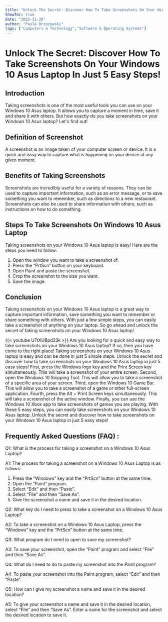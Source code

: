 ```yaml
---
title: "Unlock The Secret: Discover How To Take Screenshots On Your Windows 10 Asus Laptop In Just 5 Easy Steps!"
ShowToc: true 
date: "2022-11-20"
author: "Paula Brzozowski" 
tags: ["Computers & Technology","Software & Operating Systems"]
---
```

# Unlock The Secret: Discover How To Take Screenshots On Your Windows 10 Asus Laptop In Just 5 Easy Steps!

## Introduction

Taking screenshots is one of the most useful tools you can use on your Windows 10 Asus laptop. It allows you to capture a moment in time, save it and share it with others. But how exactly do you take screenshots on your Windows 10 Asus laptop? Let's find out!

## Definition of Screenshot

A screenshot is an image taken of your computer screen or device. It is a quick and easy way to capture what is happening on your device at any given moment.

## Benefits of Taking Screenshots

Screenshots are incredibly useful for a variety of reasons. They can be used to capture important information, such as an error message, or to save something you want to remember, such as directions to a new restaurant. Screenshots can also be used to share information with others, such as instructions on how to do something.

## Steps To Take Screenshots On Windows 10 Asus Laptop

Taking screenshots on your Windows 10 Asus laptop is easy! Here are the steps you need to follow:

1. Open the window you want to take a screenshot of.
2. Press the “PrtScn” button on your keyboard.
3. Open Paint and paste the screenshot.
4. Crop the screenshot to the size you want.
5. Save the image.

## Conclusion

Taking screenshots on your Windows 10 Asus laptop is a great way to capture important information, save something you want to remember or share something with others. With just a few simple steps, you can easily take a screenshot of anything on your laptop. So go ahead and unlock the secret of taking screenshots on your Windows 10 Asus laptop!

{{< youtube U7tXUBpd23k >}} 
Are you looking for a quick and easy way to take screenshots on your Windows 10 Asus laptop? If so, then you have come to the right place! Taking screenshots on your Windows 10 Asus laptop is easy and can be done in just 5 simple steps. Unlock the secret and discover how to take screenshots on your Windows 10 Asus laptop in just 5 easy steps! First, press the Windows logo key and the Print Screen key simultaneously. This will take a screenshot of your entire screen. Second, open the Windows 10 Snipping Tool. This will allow you to take a screenshot of a specific area of your screen. Third, open the Windows 10 Game Bar. This will allow you to take a screenshot of a game or other full-screen application. Fourth, press the Alt + Print Screen keys simultaneously. This will take a screenshot of the active window. Finally, you can use the Windows 10 Xbox app to take screenshots of games you are playing. With these 5 easy steps, you can easily take screenshots on your Windows 10 Asus laptop. Unlock the secret and discover how to take screenshots on your Windows 10 Asus laptop in just 5 easy steps!

## Frequently Asked Questions (FAQ) :
Q1: What is the process for taking a screenshot on a Windows 10 Asus Laptop?

A1: The process for taking a screenshot on a Windows 10 Asus Laptop is as follows:
1. Press the “Windows” key and the “PrtScn” button at the same time.
2. Open the “Paint” program.
3. Select “Edit” and then “Paste”.
4. Select “File” and then “Save As”.
5. Give the screenshot a name and save it in the desired location.

Q2: What key do I need to press to take a screenshot on a Windows 10 Asus Laptop?

A2: To take a screenshot on a Windows 10 Asus Laptop, press the “Windows” key and the “PrtScn” button at the same time.

Q3: What program do I need to open to save my screenshot?

A3: To save your screenshot, open the “Paint” program and select “File” and then “Save As”.

Q4: What do I need to do to paste my screenshot into the Paint program?

A4: To paste your screenshot into the Paint program, select “Edit” and then “Paste”.

Q5: How can I give my screenshot a name and save it in the desired location?

A5: To give your screenshot a name and save it in the desired location, select “File” and then “Save As”. Enter a name for the screenshot and select the desired location to save it.



